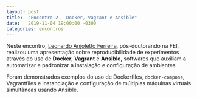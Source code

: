 ```yaml
---
layout: post
title:  "Encontro 2 - Docker, Vagrant e Ansible"
date:   2019-11-04 19:00:00 -0300
categories: encontros
---
```

Neste encontro, [Leonardo Anjoletto Ferreira](https://scholar.google.com/citations?user=zOT6K9QAAAAJ&hl=pt-PT&oi=ao), pós-doutorando na FEI, realizou uma apresentação sobre reproducibilidade de experimentos através do uso de **Docker**, **Vagrant** e **Ansible**, softwares que auxiliam a automatizar e padronizar a instalação e configuração de ambientes.

Foram demonstrados exemplos do uso de Dockerfiles, `docker-compose`, Vagrantfiles e instanciação e configuração de múltiplas máquinas virtuais simultâneas usando Ansible.